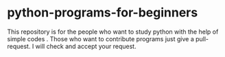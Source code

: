 # python-programs-for-beginners
This repository is for the people who want to study python with the help of  simple codes .
Those who want to contribute programs just give a pull-request.
I will check and accept your request.
